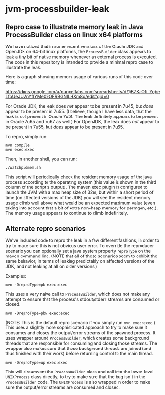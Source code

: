 jvm-processbuilder-leak
=======================

Repro case to illustrate memory leak in Java ProcessBuilder class on linux x64 platforms
----------------------------------------------------------------------------------------

We have noticed that in some recent versions of the Oracle JDK and OpenJDK on
64-bit linux platforms, the `ProcessBuilder` class appears to leak a tiny bit of
native memory whenever an external process is executed.  The code in this repository
is intended to provide a minimal repro case to illustrate the leak.

Here is a graph showing memory usage of various runs of this code over time:

https://docs.google.com/a/puppetlabs.com/spreadsheets/d/1jBZKaOfi_YgbeLfoUeJUVnYfIYMe09OFRBGNILHXm8o/edit#gid=0

For Oracle JDK, the leak does *not* appear to be present in 7u45, but *does* appear
to be present in 7u55.  (I believe, though I have less data, that the leak is *not* present in Oracle 7u51.  The leak definitely appears to be present in Oracle 7u65 and 7u67 as well.)  For OpenJDK, the leak does *not* appear to be present in 7u55,
but *does* appear to be present in 7u65.

To repro, simply run:

    mvn compile
    mvn exec:exec

Then, in another shell, you can run:

    ./watchpidmem.sh

This script will periodically check the resident memory usage of the java process
according to the operating system (this value is shown in the third column of the
script's output).  The maven exec plugin is configured to launch the JVM with a max
heap size of 32m, but within a short period of time (on affected versions of the JDK)
you will see the resident memory usage climb well above what would be an expected
maximum value (even taking into account that a bit of extra non-heap memory for permgen,
etc.).  The memory usage appears to continue to climb indefinitely.

Alternate repro scenarios
-------------------------

We've included code to repro the leak in a few different fashions, in order to try
to make sure this is not obvious user error.  To override the reproducer scenario
you can optionally set a java system property `reproType` on the maven command line.
(NOTE that all of these scenarios seem to exhibit the same behavior, in terms of
leaking predictably on affected versions of the JDK, and not leaking at all on
older versions.)

Examples:

    mvn -DreproType=pb exec:exec

This uses a very naive call to `ProcessBuilder`, which does not make any attempt to
ensure that the process's stdout/stderr streams are consumed or closed.

    mvn -DreproType=pbw exec:exec

(NOTE: This is the default repro scenario if you simply run `mvn exec:exec`.)
This uses a slightly more sophisticated approach to try to make sure it consumes
and closes the output/error streams of the spawned process.  It uses wrapper around
`ProcessBuilder`, which creates some background threads that are responsible for
consuming and closing those streams.  The wrapper also makes sure that those
background threads are joined (and thus finished with their work) before returning
control to the main thread.

    mvn -DreproType=up exec:exec
    
This will circumvent the `ProcessBuilder` class and call into the lower-level `UNIXProcess`
class directly, to try to make sure that the bug isn't in the `ProcessBuilder` code.  The
`UNIXProcess` is also wrapped in order to make sure the output/error streams are consumed
and closed.
